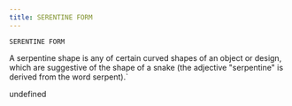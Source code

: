 ```yaml
---
title: SERENTINE FORM
---
```

`SERENTINE FORM`

A serpentine shape is any of certain curved shapes of an object or design, which are suggestive of the shape of a snake (the adjective "serpentine" is derived from the word serpent).`

undefined